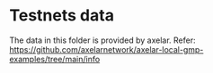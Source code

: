 # Testnets data

The data in this folder is provided by axelar. Refer: https://github.com/axelarnetwork/axelar-local-gmp-examples/tree/main/info